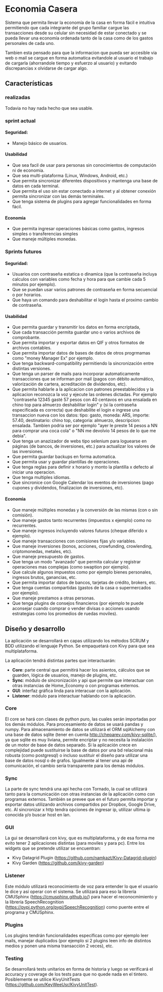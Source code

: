 # Economia Casera

Sistema que permita llevar la economía de la casa en forma fácil e intuitiva permitiendo que cada integrante del grupo familiar cargue las transacciones desde su celular sin necesidad de estar conectado y se pueda llevar una economía ordenada tanto de la casa como de los gastos personales de cada uno.

Tambien esta pensado para que la informacion que pueda ser accesible via web o mail se cargue en forma automatica evitandole al usuario el trabajo de cargarla (ahorrandole tiempo y esfuerzo al usuario) y evitando discrepancias x olvidarse de cargar algo.

## Características

### realizadas
Todavia no hay nada hecho que sea usable.

### sprint actual

#### Seguridad:
- Manejo básico de usuarios.

#### Usabilidad

- Que sea facil de usar para personas sin conocimientos de computación ni de economia.
- Que sea multi-plataforma (Linux, Windows, Android, etc.)
- Que permita sincronizar diferentes dispositivos y mantenga una base de datos en cada terminal.
- Que permita el uso sin estar conectado a internet y al obtener conexión permita sincronizar con las demás terminales.
- Que tenga sistema de plugins para agregar funcionalidades en forma fácil.

#### Economia

- Que permita ingresar operaciones básicas como gastos, ingresos simples o transferencias simples
- Que maneje múltiples monedas.

### Sprints futuros

#### Seguridad:
- Usuarios con contraseña estatica o dinamica (que la contraseña incluya calculos con variables como fecha y hora para que cambie cada 5 minutos por ejemplo).
- Que se puedan usar varios patrones de contraseña en forma secuencial o por horarios.
- Que haya un comando para deshabilitar el login hasta el proximo cambio de contraseña.

#### Usabilidad

- Que permita guardar y transmitir los datos en forma encriptada,
- Que cada transacción permita guardar uno o varios archivos de comprobante.
- Que permita importar y exportar datos en QIF y otros formatos de archivos contables.
- Que permita importar datos de bases de datos de otros progrmamas como "money Manager Ex" por ejemplo.
- Que tenga backward-compatibility permitiendo la sincronización entre distintas versiones.
- Que tenga un parser de mails para incorporar automaticamente transacciones que se informan por mail (pagos con débito automático, valorización de cartera, acreditación de dividendos, etc).
- Que permita hablarle a la aplicacion con patrones preestablecidos y la aplicacion reconozca la voz y ejecute las ordenes dictadas. Por ejemplo "contraseña 12345 gasté 57 pesos con 40 centavos en una ensalada en chino top para almuerzo deshabilitar login" y (si la contraseña especificada es correcta) que deshabilite el login e ingrese una transaccion nueva con los datos: tipo: gasto, moneda: ARS, importe: 57.40, destinatario: chino top, categoria: almuerzo, descripcion: ensalada. Tambien podria ser por ejemplo "ayer le preste 14 pesos a NN para comprar una coca cola" o "NN me devolvio 14 pesos de lo que me debia".
- Que tenga un anazizador de webs tipo selenium para loguearse en páginas (de bancos, de inversiones, etc.) para actualizar los valores de las inversiones.
- Que permita guardar backups en forma automatica.
- Que permita usar y guardar plantillas de operaciones.
- Que tenga reglas para definir x horario y monto la plantilla x defecto al iniciar una operacion.
- Que tenga multiples idiomas.
- Que sincronice con Google Calendar los eventos de inversiones (pago cupones y dividendos, finalizacion de inversiones, etc).

#### Economia

- Que maneje múltiples monedas y la conversión de las mismas (con o sin comisión).
- Que maneje gastos tanto recurrentes (impuestos x ejemplo) como no recurrentes.
- Que maneje ingresos incluyendo valores futuros (cheque diferido x ejemplo).
- Que maneje transacciones con comisiones fijas y/o variables.
- Que maneje inversiones (bonos, acciones, crowfunding, crowlending,  criptomonedas, metales, etc).
- Que maneje presupuesto de gastos.
- Que tenga un modo "avanzado" que permita calcular y registrar operaciones mas complejas (como swaption por ejemplo).
- Que calcule algunos impuestos como por ejemplo bienes personales, ingresos brutos, ganancias, etc.
- Que permita importar datos de bancos, tarjetas de crédito, brokers, etc.
- Que tenga cuentas compartidas (gastos de la casa  o supermercados por ejemplo).
- Que maneje prestamos a otras personas.
- Que tenga plugins de consejos financieros (por ejemplo te puede aconsejar cuando comprar o vender divisas o acciones usando estrategias como los promedios de ruedas moviles).

## Diseño y desarrollo

La aplicación se desarrollará en capas utilizando los métodos SCRUM y BDD utilizando el lenguaje Python. Se empaquetará con Kivy para que sea multiplataforma.

La aplicación tendrá distintas partes que interactuarán:
- **Core**: parte central que permitirá hacer los asientos, cálculos que se guarden, lógica de usuarios, manejo de plugins, etc.
- **Sync**: módulo de sincronización y api que permite que interactuar con otras instancias de Home_Economy o con programas externos.
- **GUI**: interfaz gráfica linda para interacuar con la aplicación.
- **Listener**: módulo para interactuar hablando con la aplicación.

### Core

El core se hará con clases de python puro, las cuales serán importadas por los demás módulos.
Para procesamiento de datos se usará pandas y numpy.
Para almacenamiento de datos se utilizará el ORM sqlAlchemy con una base de datos sqlite (tener en cuenta http://cheparev.com/kivy-sqlite/), ya que sqlite es muy liviana, permite encriptar y no necesita la instalación de un motor de base de datos separado. Si la aplicación crece en complejidad puede sustituirse la base de datos por una bd relacional más robusta (como postgresql) o incluso sustituir el diseño para utilizar una base de datos nosql o de grafos. Igualmente al tener una api de comunicación, el cambio sería transparente para los demás módulos.

### Sync

La parte de sync tendrá una api hecha con Tornado, la cual se utilizará tanto para la comunicación con otras instancias de la aplicación como con programas externos. También se prevee que en el futuro permita importar y exportar datos utilizando archivos compartidos por Dropbox, Google Drive, etc. Al sincronizar x http tendra opciones de ingresar ip, utilizar ultima ip conocida y/o buscar host en lan.

### GUI

La gui se desarrollará con kivy, que es multiplataforma, y de esa forma me evito tener 2 aplicaciones distintas (para moviles y para pc). Entre los widgets que se pretende utilizar se encuentran:
- Kivy Datagrid Plugin (https://github.com/namkazt/Kivy-Datagrid-plugin)
- Kivy Garden (https://github.com/kivy-garden)

### Listener

Este módulo utilizará reconocimiento de voz para entender lo que el usuario le dice y así operar con el sistema. Se utilizará para eso la librería CMUSphinx (https://cmusphinx.github.io/) para hacer el reconocmimiento y la librería SpeechRecognition (https://pypi.python.org/pypi/SpeechRecognition) como puente entre el programa y CMUSphinx.

### Plugins

Los plugins tendrán funcionalidades específicas como por ejemplo leer mails, manejar duplicados (por ejemplo si 2 plugins leen info de distintos medios y ponen una misma transacción 2 veces), etc.

### Testing
Se desarrollará tests unitarios en forma de historia y luego se verificará el accuracy y coverage de los tests para  que no quede nada en el tintero. Posiblemente se utilice KivyUnitTests (https://github.com/KeyWeeUsr/KivyUnitTest).